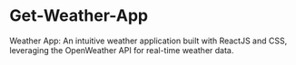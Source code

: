 # Get-Weather-App
 Weather App: An intuitive weather application built with ReactJS and CSS, leveraging the OpenWeather API for real-time weather data. 

